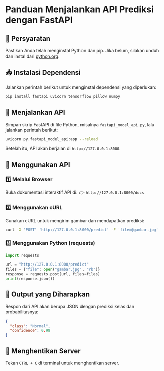 # Panduan Menjalankan API Prediksi dengan FastAPI

## 📌 Persyaratan
Pastikan Anda telah menginstal Python dan pip. Jika belum, silakan unduh dan instal dari [python.org](https://www.python.org/).

## 📥 Instalasi Dependensi
Jalankan perintah berikut untuk menginstal dependensi yang diperlukan:
```sh
pip install fastapi uvicorn tensorflow pillow numpy
```

## 🚀 Menjalankan API
Simpan skrip FastAPI di file Python, misalnya `fastapi_model_api.py`, lalu jalankan perintah berikut:
```sh
uvicorn py.fastapi_model_api:app --reload
```
Setelah itu, API akan berjalan di `http://127.0.0.1:8000`.

## 📄 Menggunakan API
### 1️⃣ Melalui Browser
Buka dokumentasi interaktif API di:
👉 `http://127.0.0.1:8000/docs`

### 2️⃣ Menggunakan cURL
Gunakan cURL untuk mengirim gambar dan mendapatkan prediksi:
```sh
curl -X 'POST' 'http://127.0.0.1:8000/predict' -F 'file=@gambar.jpg'
```

### 3️⃣ Menggunakan Python (requests)
```python
import requests

url = "http://127.0.0.1:8000/predict"
files = {"file": open("gambar.jpg", "rb")}
response = requests.post(url, files=files)
print(response.json())
```

## 🎯 Output yang Diharapkan
Respon dari API akan berupa JSON dengan prediksi kelas dan probabilitasnya:
```json
{
  "class": "Normal",
  "confidence": 0.98
}
```

## 🛑 Menghentikan Server
Tekan `CTRL + C` di terminal untuk menghentikan server.